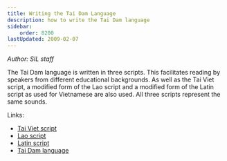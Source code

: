 ```yaml
---
title: Writing the Tai Dam Language
description: how to write the Tai Dam language
sidebar:
    order: 8200
lastUpdated: 2009-02-07
---
```


_Author: SIL staff_

The Tai Dam language is written in three scripts. This facilitates reading by speakers from different educational backgrounds. As well as the Tai Viet script, a modified form of the Lao script and a modified form of the Latin script as used for Vietnamese are also used. All three scripts represent the same sounds.

Links:

* [Tai Viet script](/scrlang/scripts/tavt)
* <u>Lao script</u>
* [Latin script](/scrlang/scripts/latn)
* [Tai Dam language](/scrlang/lang-blt)